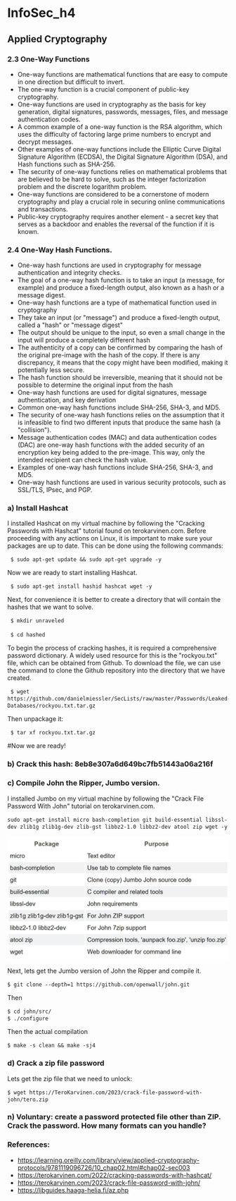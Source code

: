 # InfoSec_h4
## Applied Cryptography
### 2.3 One-Way Functions
 
* One-way functions are mathematical functions that are easy to compute in one direction but difficult to invert.
* The one-way function is a crucial component of public-key cryptography.
* One-way functions are used in cryptography as the basis for key generation, digital signatures, passwords, messages, files, and message authentication codes. 
* A common example of a one-way function is the RSA algorithm, which uses the difficulty of factoring large prime numbers to encrypt and decrypt messages.
* Other examples of one-way functions include the Elliptic Curve Digital Signature Algorithm (ECDSA), the Digital Signature Algorithm (DSA), and Hash functions such as SHA-256.
* The security of one-way functions relies on mathematical problems that are believed to be hard to solve, such as the integer factorization problem and the discrete logarithm problem.
* One-way functions are considered to be a cornerstone of modern cryptography and play a crucial role in securing online communications and transactions.
* Public-key cryptography requires another element - a secret key that serves as a backdoor and enables the reversal of the function if it is known.
 
 
### 2.4 One-Way Hash Functions.
 
* One-way hash functions are used in cryptography for message authentication and integrity checks.
* The goal of a one-way hash function is to take an input (a message, for example) and produce a fixed-length output, also known as a hash or a message digest.
* One-way hash functions are a type of mathematical function used in cryptography
* They take an input (or "message") and produce a fixed-length output, called a "hash" or "message digest"
* The output should be unique to the input, so even a small change in the input will produce a completely different hash
* The authenticity of a copy can be confirmed by comparing the hash of the original pre-image with the hash of the copy. If there is any discrepancy, it means that the copy might have been modified, making it potentially less secure.
* The hash function should be irreversible, meaning that it should not be possible to determine the original input from the hash
* One-way hash functions are used for digital signatures, message authentication, and key derivation
* Common one-way hash functions include SHA-256, SHA-3, and MD5.
* The security of one-way hash functions relies on the assumption that it is infeasible to find two different inputs that produce the same hash (a "collision").
* Message authentication codes (MAC) and data authentication codes (DAC) are one-way hash functions with the added security of an encryption key being added to the pre-image. This way, only the intended recipient can check the hash value.
* Examples of one-way hash functions include SHA-256, SHA-3, and MD5.
* One-way hash functions are used in various security protocols, such as SSL/TLS, IPsec, and PGP.
 
 
### a) Install Hashcat
 
I installed Hashcat on my virtual machine by following the "Cracking Passwords with Hashcat" tutorial found on terokarvinen.com. Before proceeding with any actions on Linux, it is important to make sure your packages are up to date. This can be done using the following commands:
 
     $ sudo apt-get update && sudo apt-get upgrade -y
     
Now we are ready to start installing Hashcat. 

     $ sudo apt-get install hashid hashcat wget -y
     
Next, for convenience it is better to create a directory that will contain the hashes that we want to solve.

     $ mkdir unraveled 
     
     $ cd hashed
     
To begin the process of cracking hashes, it is required a comprehensive password dictionary. A widely used resource for this is the "rockyou.txt" file, which can be obtained from Github. To download the file, we can use the command to clone the Github repository into the directory that we have created.

     $ wget https://github.com/danielmiessler/SecLists/raw/master/Passwords/Leaked-Databases/rockyou.txt.tar.gz
     
Then unpackage it: 

     $ tar xf rockyou.txt.tar.gz
     
#Now we are ready!

 
### b) Crack this hash: 8eb8e307a6d649bc7fb51443a06a216f
 
 
 
 
### c) Compile John the Ripper, Jumbo version.
 
I installed Jumbo on my virtual machine by following the "Crack File Password With John" tutorial on terokarvinen.com.

    sudo apt-get install micro bash-completion git build-essential libssl-dev zlib1g zlib1g-dev zlib-gst libbz2-1.0 libbz2-dev atool zip wget -y
    
![Packages Purpose](1.JPG)
    
Next, lets get the Jumbo version of John the Ripper and compile it.

    $ git clone --depth=1 https://github.com/openwall/john.git
    
Then 

    $ cd john/src/	
    $ ./configure
 
Then the actual compilation

    $ make -s clean && make -sj4
 
### d) Crack a zip file password

Lets get the zip file that we need to unlock: 

    $ wget https://TeroKarvinen.com/2023/crack-file-password-with-john/tero.zip
 
 
### n) Voluntary: create a password protected file other than ZIP. Crack the password. How many formats can you handle?
 
 
 
 
 
### References:
* https://learning.oreilly.com/library/view/applied-cryptography-protocols/9781119096726/10_chap02.html#chap02-sec003
* https://terokarvinen.com/2022/cracking-passwords-with-hashcat/
* https://terokarvinen.com/2023/crack-file-password-with-john/
* https://libguides.haaga-helia.fi/az.php

